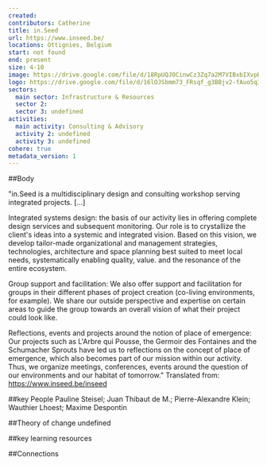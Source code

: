 ```yaml
---
created:
contributors: Catherine
title: in.Seed
url: https://www.inseed.be/
locations: Ottignies, Belgium
start: not found
end: present
size: 4-10
image: https://drive.google.com/file/d/18RpUQJOCinwCz3Zq7a2M7VIBxbIXvpKf/view?usp=drive_link
logo: https://drive.google.com/file/d/16lOJSbmm73_FRsqf_g3BBjv2-fAuo5q3/view?usp=drive_link
sectors:
  main sector: Infrastructure & Resources
  sector 2: 
  sector 3: undefined
activities: 
  main activity: Consulting & Advisory
  activity 2: undefined
  activity 3: undefined
cohere: true
metadata_version: 1
---
```



##Body

"in.Seed is a multidisciplinary design and consulting workshop serving integrated projects. [...]

Integrated systems design: the basis of our activity lies in offering complete design services and subsequent monitoring. Our role is to crystallize the client's ideas into a systemic and integrated vision. Based on this vision, we develop tailor-made organizational and management strategies, technologies, architecture and space planning best suited to meet local needs, systematically enabling quality, value. and the resonance of the entire ecosystem.

Group support and facilitation: We also offer support and facilitation for groups in their different phases of project creation (co-living environments, for example). We share our outside perspective and expertise on certain areas to guide the group towards an overall vision of what their project could look like.

Reflections, events and projects around the notion of place of emergence: Our projects such as L'Arbre qui Pousse, the Germoir des Fontaines and the Schumacher Sprouts have led us to reflections on the concept of place of emergence, which also becomes part of our mission within our activity. Thus, we organize meetings, conferences, events around the question of our environments and our habitat of tomorrow."
Translated from: https://www.inseed.be/inseed 


##key People
Pauline Steisel; Juan Thibaut de M.; Pierre-Alexandre Klein; Wauthier Lhoest; Maxime Despontin

##Theory of change
undefined

##key learning resources


##Connections


